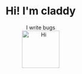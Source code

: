 
<div align="center">
	<h1>Hi! I'm claddy </h1>
	<div>I write bugs</div>  <img src="https://emojis.slackmojis.com/emojis/images/1588866973/8934/hellokittydance.gif?1588866973" alt="Hi" width="100" />
	<br />
	<br />
</div>
